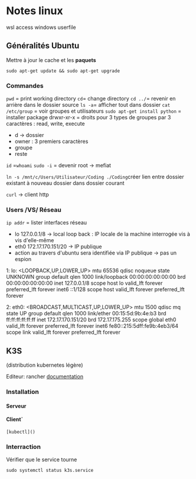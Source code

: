 
# Notes linux

wsl access windows userfile

## Généralités Ubuntu

Mettre à jour le cache et les **paquets**

```shell
sudo apt-get update && sudo apt-get upgrade
```

### Commandes

`pwd` = print working directory
`cd`= change directory
`cd ../`= revenir en arrière dans le dossier source
`ls -a`= afficher tout dans dossier
`cat /etc/group` = voir groupes et utilisateurs
`sudo apt-get install python` = installer package
drwxr-xr-x = droits pour 3 types de groupes par 3 caractères : read, write, execute

* d -> dossier
* owner : 3 premiers caractères
* groupe
* reste

`id` =`whoami`
`sudo -i` = devenir root -> mefiat

`ln -s /mnt/c/Users/Utilisateur/Coding ./Coding`créer lien entre dossier existant à nouveau dossier dans dossier courant

`curl` -> client http

### Users /VS/ Réseau

`ip addr` = lister interfaces réseau

* lo 127.0.0.1/8 -> local loop back : IP locale de la machine interrogée vis à vis d'elle-même
* eth0 172.17.170.151/20 -> IP publique
* action au travers d'ubuntu sera identifiée via IP publique -> pas un espion

1: lo: <LOOPBACK,UP,LOWER_UP> mtu 65536 qdisc noqueue state UNKNOWN group default qlen 1000
    link/loopback 00:00:00:00:00:00 brd 00:00:00:00:00:00
    inet 127.0.0.1/8 scope host lo
       valid_lft forever preferred_lft forever
    inet6 ::1/128 scope host
       valid_lft forever preferred_lft forever

2: eth0: <BROADCAST,MULTICAST,UP,LOWER_UP> mtu 1500 qdisc mq state UP group default qlen 1000
    link/ether 00:15:5d:9b:4e:b3 brd ff:ff:ff:ff:ff:ff
    inet 172.17.170.151/20 brd 172.17.175.255 scope global eth0
       valid_lft forever preferred_lft forever
    inet6 fe80::215:5dff:fe9b:4eb3/64 scope link
       valid_lft forever preferred_lft forever

## K3S

(distribution kubernetes légère)

Editeur: rancher
[documentation](https://docs.k3s.io/)

### Installation

#### Serveur

#### Client`

```shell
[kubectl]()
```

### Interraction

Vérifier que le service tourne

```shell
sudo systemctl status k3s.service
```
